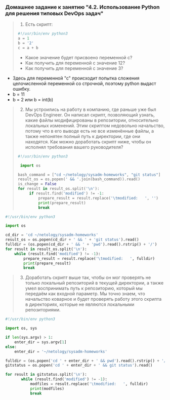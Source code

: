### Домашнее задание к занятию "4.2. Использование Python для решения типовых DevOps задач"

>1. Есть скрипт:
>	```python
>   #!/usr/bin/env python3
>	a = 1
>	b = '2'
>	c = a + b
>	```
>	* Какое значение будет присвоено переменной c?
>	* Как получить для переменной c значение 12?
>   * Как получить для переменной c значение 3?

* Здесь для переменной "с" происходит попытка сложения целочисленной переменной со строчной,
  поэтому python выдаст ошибку.
* b = 11
* b = 2 или b = int(b)

>2. Мы устроились на работу в компанию, где раньше уже был DevOps Engineer. Он написал скрипт, позволяющий узнать, какие файлы модифицированы в репозитории, относительно локальных изменений. Этим скриптом недовольно начальство, потому что в его выводе есть не все изменённые файлы, а также непонятен полный путь к директории, где они находятся. Как можно доработать скрипт ниже, чтобы он исполнял требования вашего руководителя?
>
>	```python
>   #!/usr/bin/env python3
>
>    import os
>
>	bash_command = ["cd ~/netology/sysadm-homeworks", "git status"]
>	result_os = os.popen(' && '.join(bash_command)).read()
>   is_change = False
>	for result in result_os.split('\n'):
>        if result.find('modified') != -1:
>            prepare_result = result.replace('\tmodified:   ', '')
>            print(prepare_result)
>            break
>
>	```

```python
#!/usr/bin/env python3

import os

cd_dir = 'cd ~/netology/sysadm-homeworks'
result_os = os.popen(cd_dir + ' && ' + 'git status').read()
fulldir = (os.popen(cd_dir + ' && ' + 'pwd').read().rstrip() + '/')
for result in result_os.split('\n'):
    while (result.find('modified') != -1):
        prepare_result = result.replace('\tmodified:   ', fulldir)
        print(prepare_result)
        break
```

>3. Доработать скрипт выше так, чтобы он мог проверять не только локальный репозиторий в текущей директории, а также умел воспринимать путь к репозиторию, который мы передаём как входной параметр. Мы точно знаем, что начальство коварное и будет проверять работу этого скрипта в директориях, которые не являются локальными репозиториями.

```python
#!/usr/bin/env python3

import os, sys

if len(sys.argv) > 1:
    enter_dir = sys.argv[1]
else:
    enter_dir = '~/netology/sysadm-homeworks'

fulldir = (os.popen('cd ' + enter_dir + ' && pwd').read().rstrip() + '/')
gitstatus = os.popen('cd ' + enter_dir + ' && git status').read()

for result in gitstatus.split('\n'):
       while (result.find('modified') != -1):
           modfiles = result.replace('\tmodified:   ', fulldir)
           print(modfiles)
           break
```